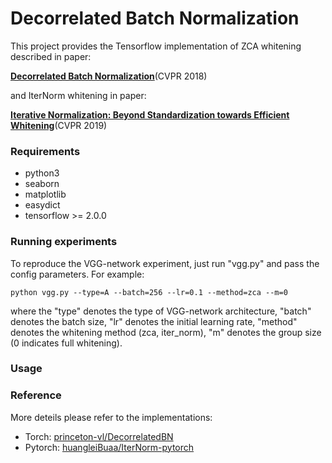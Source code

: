 # Decorrelated Batch Normalization
This project provides the Tensorflow implementation of ZCA whitening described in paper:  

**[Decorrelated Batch Normalization](https://arxiv.org/abs/1804.08450)**(CVPR 2018)

and IterNorm whitening in paper:

**[Iterative Normalization: Beyond Standardization towards Efficient Whitening](https://arxiv.org/abs/1904.03441)**(CVPR 2019)

### Requirements
* python3
* seaborn
* matplotlib
* easydict
* tensorflow >= 2.0.0


### Running experiments
To reproduce the VGG-network experiment, just run "vgg.py" and pass the config parameters.
For example: 
```buildoutcfg
python vgg.py --type=A --batch=256 --lr=0.1 --method=zca --m=0
```
where the "type" denotes the type of VGG-network architecture, 
"batch" denotes the batch size, "lr" denotes the initial learning rate,
"method" denotes the whitening method (zca, iter_norm), 
"m" denotes the group size (0 indicates full whitening).

### Usage


### Reference
More deteils please refer to the implementations:
- Torch: [princeton-vl/DecorrelatedBN](https://github.com/princeton-vl/DecorrelatedBN)
- Pytorch: [huangleiBuaa/IterNorm-pytorch](https://github.com/huangleiBuaa/IterNorm-pytorch)